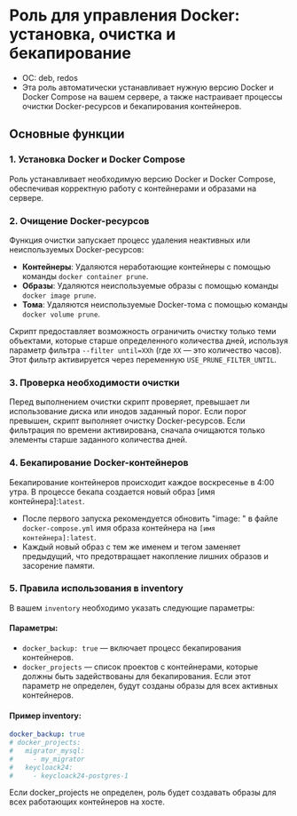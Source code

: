 # Роль для управления Docker: установка, очистка и бекапирование
- ОС: deb, redos
- Эта роль автоматически устанавливает нужную версию Docker и Docker Compose на вашем сервере, а также настраивает процессы очистки Docker-ресурсов и бекапирования контейнеров.

## Основные функции

### 1. Установка Docker и Docker Compose
Роль устанавливает необходимую версию Docker и Docker Compose, обеспечивая корректную работу с контейнерами и образами на сервере.

### 2. Очищение Docker-ресурсов
Функция очистки запускает процесс удаления неактивных или неиспользуемых Docker-ресурсов:

- **Контейнеры**: Удаляются неработающие контейнеры с помощью команды `docker container prune`.
- **Образы**: Удаляются неиспользуемые образы с помощью команды `docker image prune`.
- **Тома**: Удаляются неиспользуемые Docker-тома с помощью команды `docker volume prune`.

Скрипт предоставляет возможность ограничить очистку только теми объектами, которые старше определенного количества дней, используя параметр фильтра `--filter until=XXh` (где `XX` — это количество часов). Этот фильтр активируется через переменную `USE_PRUNE_FILTER_UNTIL`.

### 3. Проверка необходимости очистки
Перед выполнением очистки скрипт проверяет, превышает ли использование диска или инодов заданный порог. Если порог превышен, скрипт выполняет очистку Docker-ресурсов. Если фильтрация по времени активирована, сначала очищаются только элементы старше заданного количества дней.

### 4. Бекапирование Docker-контейнеров
Бекапирование контейнеров происходит каждое воскресенье в 4:00 утра. В процессе бекапа создается новый образ  [имя контейнера]:`latest`.

- После первого запуска рекомендуется обновить "image: " в файле `docker-compose.yml` имя образа контейнера на `[имя контейнера]:latest`.
- Каждый новый образ с тем же именем и тегом заменяет предыдущий, что предотвращает накопление лишних образов и засорение памяти.

### 5. Правила использования в inventory
В вашем `inventory` необходимо указать следующие параметры:

#### Параметры:

- `docker_backup: true` — включает процесс бекапирования контейнеров.
- `docker_projects` — список проектов с контейнерами, которые должны быть задействованы для бекапирования. Если этот параметр не определен, будут созданы образы для всех активных контейнеров.

#### Пример inventory:

```yaml
docker_backup: true
# docker_projects:
#   migrator_mysql:
#     - my_migrator
#   keycloack24:
#     - keycloack24-postgres-1
```
Если docker_projects не определен, роль будет создавать образы для всех работающих контейнеров на хосте.

